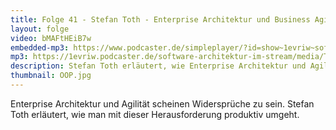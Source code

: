 ```yaml
---
title: Folge 41 - Stefan Toth - Enterprise Architektur und Business Agilität - Live von der OOP
layout: folge
video: bMAFtHEiB7w
embedded-mp3: https://www.podcaster.de/simpleplayer/?id=show~1evriw~software-architektur-im-stream~pod-60327f627f32f040501657&v=1614151242
mp3: https://1evriw.podcaster.de/software-architektur-im-stream/media/Toth.mp3
description: Stefan Toth erläutert, wie Enterprise Architektur und Agilität zusammen passen.
thumbnail: OOP.jpg
---
```


Enterprise Architektur und Agilität scheinen Widersprüche zu
sein. Stefan Toth erläutert, wie man mit dieser Herausforderung
produktiv umgeht.
